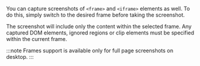 You can capture screenshots of `<frame>` and `<iframe>` elements as well. To do this, simply switch to the desired frame before taking the screenshot.

The screenshot will include only the content within the selected frame.
Any captured DOM elements, ignored regions or clip elements must be specified within the current frame.

:::note
Frames support is available only for full page screenshots on desktop.
:::
